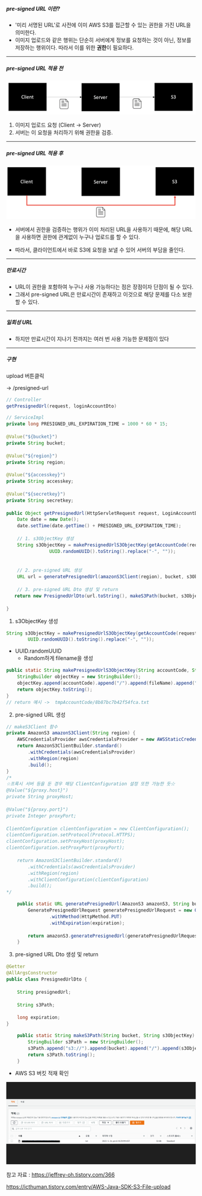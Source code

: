 ##### pre-signed URL 이란?

* '미리 서명된 URL'로 사전에 이미 AWS S3를 접근할 수 있는 권한을 가진 URL을 의미한다.
* 이미지 업로드와 같은 행위는 단순히 서버에게 정보를 요청하는 것이 아닌, 정보를 저장하는 행위이다. 따라서 이를 위한 **권한**이 필요하다.

----

##### pre-signed URL 적용 전

![before](img/before.png)

1. 이미지 업로드 요청 (Client -> Server)
2. 서버는 이 요청을 처리하기 위해 권한을 검증.

---

##### pre-signed URL 적용 후

![after](img/after.png)

* 서버에서 권한을 검증하는 행위가 이미 처리된 URL을 사용하기 때문에, 해당 URL을 사용하면 권한에 관계없이 누구나 업로드를 할 수 있다.

* 따라서, 클라이언트에서 바로 S3에 요청을 보낼 수 있어 서버의 부담을 줄인다.

---

##### 만료시간

* URL이 권한을 포함하여 누구나 사용 가능하다는 점은 장점이자 단점이 될 수 있다.
* 그래서 pre-signed URL은 만료시간이 존재하고 이것으로 해당 문제를 다소 보완할 수 있다.

---

##### 일회성 URL

* 하지만 만료시간이 지나기 전까지는 여러 번 사용 가능한 문제점이 있다

---

##### 구현

upload 버튼클릭

-> /presigned-url

```java
// Controller
getPresignedUrl(request, loginAccountDto)
```

```java
// ServiceImpl
private long PRESIGNED_URL_EXPIRATION_TIME = 1000 * 60 * 15;

@Value("${bucket}")
private String bucket;

@Value("${region}")
private String region;
    
@Value("${accesskey}")
private String accesskey;

@Value("${secretkey}")
private String secretkey;

public Object getPresignedUrl(HttpServletRequest request, LoginAccountDto loginAccountDto) {
	Date date = new Date();
	date.setTime(date.getTime() + PRESIGNED_URL_EXPIRATION_TIME);
	
	// 1. s3ObjectKey 생성
	String s3ObjectKey = makePresignedUrlS3ObjectKey(getAccountCode(request, loginAccountDto, isServerModeChina),
                UUID.randomUUID().toString().replace("-", ""));

	
	// 2. pre-signed URL 생성
	URL url = generatePresignedUrl(amazonS3Client(region), bucket, s3ObjectKey, expiration);
	
	// 3. pre-signed URL Dto 생성 및 return
   return new PresignedUrlDto(url.toString(), makeS3Path(bucket, s3ObjectKey), expiration.getTime());

}
```

1. s3ObjectKey 생성

```java
String s3ObjectKey = makePresignedUrlS3ObjectKey(getAccountCode(request, loginAccountDto, isServerModeChina),
        UUID.randomUUID().toString().replace("-", ""));
```

* UUID.randomUUID
  * Random하게 filename을 생성

```java
public static String makePresignedUrlS3ObjectKey(String accountCode, String fileName) {
    StringBuilder objectKey = new StringBuilder();
    objectKey.append(accountCode).append("/").append(fileName).append(".txt");
    return objectKey.toString();
}
// return 예시 ->  tmpAccountCode/8b87bc7b42f54fca.txt
```

2. pre-signed URL 생성

```java
// makeS3Client 함수
private AmazonS3 amazonS3Client(String region) {
	AWSCredentialsProvider awsCredentialsProvider = new AWSStaticCredentialsProvider(new BasicAWSCredentials(accesskey, secretkey));
	return AmazonS3ClientBuilder.standard()
		.withCredentials(awsCredentialsProvider)
		.withRegion(region)
		.build();
}
/*
☆프록시 서버 등을 둔 경우 해당 ClientConfiguration 설정 또한 가능한 듯☆
@Value("${proxy.host}")
private String proxyHost;

@Value("${proxy.port}")
private Integer proxyPort;
    
ClientConfiguration clientConfiguration = new ClientConfiguration();
clientConfiguration.setProtocol(Protocol.HTTPS);
clientConfiguration.setProxyHost(proxyHost);
clientConfiguration.setProxyPort(proxyPort);

	return AmazonS3ClientBuilder.standard()
		.withCredentials(awsCredentialsProvider)
		.withRegion(region)
		.withClientConfiguration(clientConfiguration)
		.build();
*/
```

```java
    public static URL generatePresignedUrl(AmazonS3 amazonS3, String bucket, String objectKey, Date expiration) {
        GeneratePresignedUrlRequest generatePresignedUrlRequest = new GeneratePresignedUrlRequest(bucket, objectKey)
                .withMethod(HttpMethod.PUT)
                .withExpiration(expiration);

        return amazonS3.generatePresignedUrl(generatePresignedUrlRequest);
    }
```

3. pre-signed URL Dto 생성 및 return

```java
@Getter
@AllArgsConstructor
public class PresignedUrlDto {

    String presignedUrl;

    String s3Path;

    long expiration;
}
```

```java
    public static String makeS3Path(String bucket, String s3ObjectKey) {
        StringBuilder s3Path = new StringBuilder();
        s3Path.append("s3://").append(bucket).append("/").append(s3ObjectKey);
        return s3Path.toString();
    }
```

* AWS S3 버킷 적재 확인

![1](img/1.png)

참고 자료 : https://jeffrey-oh.tistory.com/366

https://icthuman.tistory.com/entry/AWS-Java-SDK-S3-File-upload







